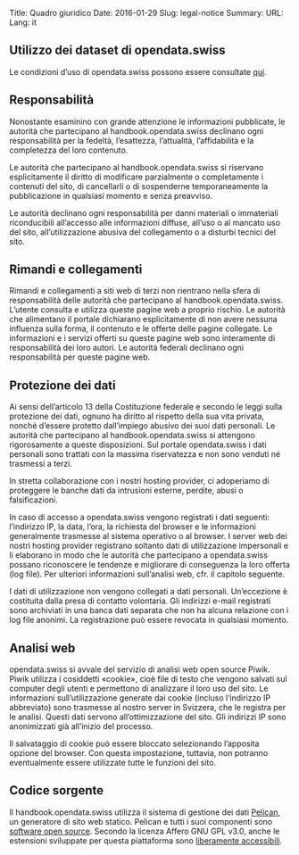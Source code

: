 Title: Quadro giuridico
Date: 2016-01-29
Slug: legal-notice
Summary:
URL:
Lang: it


Utilizzo dei dataset di opendata.swiss
--------------------------------------

Le condizioni d’uso di opendata.swiss possono essere consultate
[qui](https://opendata.swiss/it/terms-of-use/).

Responsabilità
--------------

Nonostante esaminino con grande attenzione le informazioni pubblicate,
le autorità che partecipano al handbook.opendata.swiss declinano ogni
responsabilità per la fedeltà, l’esattezza, l’attualità, l’affidabilità
e la completezza del loro contenuto.

Le autorità che partecipano al handbook.opendata.swiss si riservano
esplicitamente il diritto di modificare parzialmente o completamente i
contenuti del sito, di cancellarli o di sospenderne temporaneamente la
pubblicazione in qualsiasi momento e senza preavviso.

Le autorità declinano ogni responsabilità per danni materiali o
immateriali riconducibili all’accesso alle informazioni diffuse, all’uso
o al mancato uso del sito, all’utilizzazione abusiva del collegamento o
a disturbi tecnici del sito.

Rimandi e collegamenti
----------------------

Rimandi e collegamenti a siti web di terzi non rientrano nella sfera di
responsabilità delle autorità che partecipano al handbook.opendata.swiss.
L’utente consulta e utilizza queste pagine web a proprio rischio. Le
autorità che alimentano il portale dichiarano esplicitamente di non
avere nessuna influenza sulla forma, il contenuto e le offerte delle
pagine collegate. Le informazioni e i servizi offerti su queste pagine
web sono interamente di responsabilità dei loro autori. Le autorità
federali declinano ogni responsabilità per queste pagine web.

Protezione dei dati
-------------------

Ai sensi dell’articolo 13 della Costituzione federale e secondo le leggi
sulla protezione dei dati, ognuno ha diritto al rispetto della sua vita
privata, nonché d’essere protetto dall’impiego abusivo dei suoi dati
personali. Le autorità che partecipano al handbook.opendata.swiss si
attengono rigorosamente a queste disposizioni. Sul portale
opendata.swiss i dati personali sono trattati con la massima
riservatezza e non sono venduti né trasmessi a terzi.

In stretta collaborazione con i nostri hosting provider, ci adoperiamo
di proteggere le banche dati da intrusioni esterne, perdite, abusi o
falsificazioni.

In caso di accesso a opendata.swiss vengono registrati i dati seguenti:
l’indirizzo IP, la data, l’ora, la richiesta del browser e le
informazioni generalmente trasmesse al sistema operativo o al browser. I
server web dei nostri hosting provider registrano soltanto dati di
utilizzazione impersonali e li elaborano in modo che le autorità che
partecipano a opendata.swiss possano riconoscere le tendenze e
migliorare di conseguenza la loro offerta (log file). Per ulteriori
informazioni sull’analisi web, cfr. il capitolo seguente.

I dati di utilizzazione non vengono collegati a dati personali.
Un’eccezione è costituita dalla presa di contatto volontaria. Gli
indirizzi e-mail registrati sono archiviati in una banca dati separata
che non ha alcuna relazione con i log file anonimi. La registrazione può
essere revocata in qualsiasi momento.

Analisi web
-----------

opendata.swiss si avvale del servizio di analisi web open source Piwik.
Piwik utilizza i cosiddetti «cookie», cioè file di testo che vengono
salvati sul computer degli utenti e permettono di analizzare il loro uso
del sito. Le informazioni sull’utilizzazione generate dai cookie
(incluso l’indirizzo IP abbreviato) sono trasmesse al nostro server in
Svizzera, che le registra per le analisi. Questi dati servono
all’ottimizzazione del sito. Gli indirizzi IP sono anonimizzati già
all’inizio del processo.

Il salvataggio di cookie può essere bloccato selezionando l’apposita
opzione del browser. Con questa impostazione, tuttavia, non potranno
eventualmente essere utilizzate tutte le funzioni del sito.

Codice sorgente
---------------

Il handbook.opendata.swiss utilizza il sistema di gestione dei dati
[Pelican](http://getpelican.com), un generatore di sito web statico.
Pelican e tutti i suoi componenti sono [software open source](https://github.com/getpelican/pelican).
Secondo la licenza Affero GNU GPL v3.0, anche le estensioni sviluppate per questa piattaforma sono
[liberamente accessibili](https://github.com/opendata-swiss/ogd-handbook-site).
